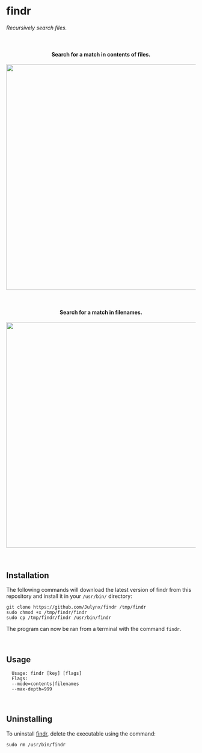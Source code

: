 # findr
*Recursively search files.*
<br>
<br>
<br>

<h4 align="center">Search for a match in contents of files.</h4>
<p align="center">  
  <img width="600" src="https://i.imgur.com/bku2Ad0.png">
</p>
<br>

<h4 align="center">Search for a match in filenames.</h4>
<p align="center">  
  <img width="600" src="https://i.imgur.com/vgWI2QP.png">
</p>
<br>

## Installation
The following commands will download the latest version of findr from this repository 
and install it in your `/usr/bin/` directory:
```
git clone https://github.com/Julynx/findr /tmp/findr
sudo chmod +x /tmp/findr/findr
sudo cp /tmp/findr/findr /usr/bin/findr
```
The program can now be ran from a terminal with the command `findr`.

<br>

## Usage
```
  Usage: findr [key] [flags]
  Flags:
  --mode=contents|filenames
  --max-depth=999
```

<br>

## Uninstalling
To uninstall [findr](https://github.com/julynx/findr), delete the executable using the command:
```
sudo rm /usr/bin/findr
```
